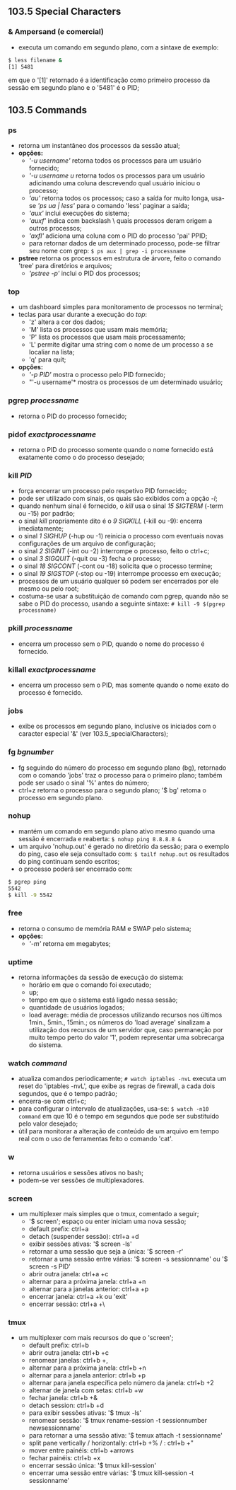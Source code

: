 ## 103.5 Special Characters

### __&__ Ampersand \(e comercial)
- executa um comando em segundo plano, com a sintaxe de exemplo:
```bash
$ less filename &
[1] 5481
```
em que o '\[1]' retornado é a identificação como primeiro processo da sessão em 
segundo plano e o '5481' é o PID;


## 103.5 Commands

### __ps__
- retorna um instantâneo dos processos da sessão atual;
- __opções:__
	- *'-u username'* retorna todos os processos para um usuário fornecido;
	- *'-u username u* retorna todos os processos para um usuário adicinando
	uma coluna descrevendo qual usuário iniciou o processo;
	- *'au'* retorna todos os processos; caso a saída for muito longa,
	usa-se *'ps ua | less'* para o comando 'less' paginar a saída;
	- *'aux'* inclui execuções do sistema;
	- *'auxf'* indica com backslash \\ quais processos deram origem a outros
	processos;
	- *'axfl'* adiciona uma coluna com o PID do processo 'pai' PPID;
	- para retornar dados de um determinado processo, pode-se filtrar seu nome
	com grep: 
``` $ ps aux | grep -i processname ```
- __pstree__ retorna os processos em estrutura de árvore, feito o comando 
'tree' para diretórios e arquivos;
	- *'pstree -p'* inclui o PID dos processos;

### __top__
- um dashboard simples para monitoramento de processos no terminal;
- teclas para usar durante a execução do *top*:
	- 'z' altera a cor dos dados;
	- 'M' lista os processos que usam mais memória;
	- 'P' lista os processos que usam mais processamento;
	- 'L' permite digitar uma string com o nome de um processo a se localiar na lista;
	- 'q' para quit;
- __opções:__
	- *'-p PID'* mostra o processo pelo PID fornecido;
	- "'-u username'* mostra os processos de um determinado usuário;
	
### __pgrep *processname*__
- retorna o PID do processo fornecido;

### __pidof *exactprocessname*__
- retorna o PID do processo somente quando o nome fornecido está exatamente como o
do processo desejado;

### __kill *PID*__
- força encerrar um processo pelo respetivo PID fornecido;
- pode ser utilizado com sinais, os quais são exibidos com a opção *-l*;
- quando nenhum sinal é fornecido, o *kill* usa o sinal *15 SIGTERM* \(-term ou -15) por padrão;
- o sinal *kill* propriamente dito é o *9 SIGKILL* \(-kill ou -9): encerra imediatamente;
- o sinal *1 SIGHUP* \(-hup ou -1) reinicia o processo com eventuais novas configurações de um arquivo
de configuração;
- o sinal *2 SIGINT* \(-int ou -2) interrompe o processo, feito o ctrl+c;
- o sinal *3 SIGQUIT* \(-quit ou -3) fecha o processo;
- o sinal *18 SIGCONT* \(-cont ou -18) solicita que o processo termine;
- o sinal *19 SIGSTOP* \(-stop ou -19) interrompe processo em execução;
- processos de um usuário qualquer só podem ser encerrados por ele mesmo ou pelo root;
- costuma-se usar a substituição de comando com pgrep, quando não se sabe o 
PID do processo, usando a seguinte sintaxe:
``` # kill -9 $(pgrep processname) ```

### __pkill *processname*__
- encerra um processo sem o PID, quando o nome do processo é fornecido.

### __killall *exactprocessname*__
- encerra um processo sem o PID, mas somente quando o nome exato do processo é fornecido.

### __jobs__
- exibe os processos em segundo plano, inclusive os iniciados com o caracter especial '&' 
\(ver 103.5_specialCharacters);

### __fg *bgnumber*__
- fg seguindo do número do processo em segundo plano \(bg), retornado com o comando 'jobs'
traz o processo para o primeiro plano; também pode ser usado o sinal '%' antes do número;
- ctrl+z retorna o processo para o segundo plano; '$ bg' retoma o processo em segundo plano.

### __nohup__
- mantém um comando em segundo plano ativo mesmo quando uma sessão é encerrada e reaberta:
``` $ nohup ping 8.8.8.8 & ```
- um arquivo 'nohup.out' é gerado no diretório da sessão; para o exemplo do ping, caso
ele seja consultado com:
``` $ tailf nohup.out ```
os resultados do ping continuam sendo escritos;
- o processo poderá ser encerrado com:
```bash
$ pgrep ping
5542
$ kill -9 5542
```

### __free__
- retorna o consumo de memória RAM e SWAP pelo sistema;
- __opções:__
	- *'-m'* retorna em megabytes;

### __uptime__
- retorna informações da sessão de execução do sistema:
	- horário em que o comando foi executado;
	- up;
	- tempo em que o sistema está ligado nessa sessão;
	- quantidade de usuários logados;
	- load average: média de processos utilizando recursos nos últimos 1min., 5min., 15min.;
os números do 'load average' sinalizam a utilização dos recursos de um servidor que, caso
permaneção por muito tempo perto do valor '1', podem representar uma sobrecarga do sistema.
	
### __watch *command*__
- atualiza comandos periodicamente;
``` # watch iptables -nvL ```
executa um reset do 'iptables -nvL', que exibe as regras de firewall, a cada dois segundos,
que é o tempo padrão;
- encerra-se com ctrl+c;
- para configurar o intervalo de atualizações, usa-se:
``` $ watch -n10 command ```
em que 10 é o tempo em segundos que pode ser substituído pelo valor desejado;
- útil para monitorar a alteração de conteúdo de um arquivo em tempo real com o uso de ferramentas
feito o comando 'cat'.

### __w__
- retorna usuários e sessões ativos no bash;
- podem-se ver sessões de multiplexadores.

### __screen__
- um multiplexer mais simples que o tmux, comentado a seguir;
	- '$ screen'; espaço ou enter iniciam uma nova sessão;
	- default prefix: ctrl+a
	- detach \(suspender sessão): ctrl+a +d
	- exibir sessões ativas: '$ screen -ls' 
	- retornar a uma sessão que seja a única: '$ screen -r'
	- retornar a uma sessão entre várias: '$ screen -s sessionname'
		ou '$ screen -s PID'
	- abrir outra janela: ctrl+a +c
	- alternar para a próxima janela: ctrl+a +n
	- alternar para a janelas anterior: ctrl+a +p
	- encerrar janela: ctrl+a +k ou 'exit'
	- encerrar sessão: ctrl+a +\

### __tmux__
- um multiplexer com mais recursos do que o 'screen';
	- default prefix: ctrl+b
	- abrir outra janela: ctrl+b +c
	- renomear janelas: ctrl+b +,
	- alternar para a próxima janela: ctrl+b +n
	- alternar para a janela anterior: ctrl+b +p
	- alternar para janela específica pelo número da janela: ctrl+b +2
	- alternar de janela com setas: ctrl+b +w
	- fechar janela: ctrl+b +&
	- detach session: ctrl+b +d
	- para exibir sessões ativas: '$ tmux -ls' 
	- renomear sessão: '$ tmux rename-session -t sessionnumber newsessionname'
	- para retornar a uma sessão ativa: '$ temux attach -t sessionname'
	- split pane vertically / horizontally: ctrl+b +% / : ctrl+b +" 
	- mover entre painéis: ctrl+b +arrows
	- fechar painéis: ctrl+b +x
	- encerrar sessão única: '$ tmux kill-session'
	- encerrar uma sessão entre várias: '$ tmux kill-session -t sessionname'